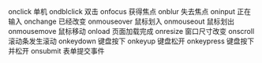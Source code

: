 onclick         单机
ondblclick      双击
onfocus         获得焦点
onblur          失去焦点
oninput         正在输入
onchange        已经改变
onmouseover     鼠标划入
onmouseout      鼠标划出
onmousemove     鼠标移动
onload          页面加载完成
onresize        窗口尺寸改变
onscroll        滚动条发生滚动
onkeydown       键盘按下
onkeyup         键盘松开
onkeypress      键盘按下并松开
onsubmit        表单提交事件

